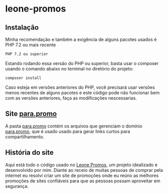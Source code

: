 # leone-promos

## Instalação

Minha recomendação e também a exigência de alguns pacotes usados é PHP 7.2 ou mais recente

```PHP 7.2 ou superior```

Estando rodando essa versão do PHP ou superior, basta usar o composer usando o comando abaixo no terminal no diretório do projeto:

```composer install```

Caso esteja em versões anteriores do PHP, você precisará usar versões menos recentes de alguns pacotes e este código pode não funcionar bem com as versões anteriores, faça as modificações nescessarias.

## Site [para.promo](https://para.promo/)

A pasta [para.promo](https://github.com/leonetecbr/leone-promos/tree/main/para.promo) contém os arquivos que gerenciam o domínio [para.promo](https://para.promo/), que é usado usado para gerar links curtos para compartilhamento.

## História do site

Aqui está todo o código usado no [Leone Promos](https://ofertas.leone.tec.br), um projeto idealizado e desenvolvido por mim. Diante ao receio de muitas pessoas de comprar pela internet eu resolvi criar um site de promoções onde eu reúno as melhores promoções de sites confiáveis para que as pessoas possam aproveitar em segurança.

